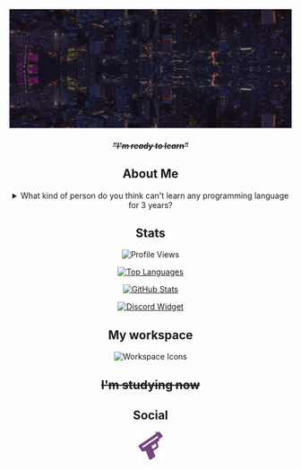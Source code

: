<div align="center">
  <a href="https://guns.lol/ghfakegh1337">
    <img src="./Background.png" alt="Header" />
  </a>

  #### ~~*"I'm ready to learn"*~~

  ## About Me

  <details><summary>What kind of person do you think can't learn any programming language for 3 years?</summary>That's me. 😢</details>

  ## Stats
  
  ![Profile Views](https://komarev.com/ghpvc/?username=ghfakegh1337&label=Profile%20views&color=2f2f2f&labelColor=2f2f2f&style=flat-square)

  [![Top Languages](https://github-readme-stats.vercel.app/api/top-langs/?username=ghfakegh1337&title_color=ffffff&icon_color=ffffff&text_color=ffffff&bg_color=2f2f2f&hide_border=true&layout=compact&hide=batchfile,c#)](https://github.com/ghfakegh1337)

  [![GitHub Stats](https://github-readme-stats.vercel.app/api?username=ghfakegh1337&show_icons=true&title_color=ffffff&icon_color=ffffff&text_color=ffffff&bg_color=2f2f2f&hide_border=true)](https://github.com/ghfakegh1337)

  [![Discord Widget](https://discord.c99.nl/widget/theme-1/1216658270538698814.png)](https://discord.c99.nl/widget/theme-1/1216658270538698814.png)

  ## My workspace

  ![Workspace Icons](https://skillicons.dev/icons?i=windows,linux)

  ## ~~I'm studying now~~

  ## Social

  [![Guns.lol](./gunslol.png)](https://guns.lol/ghfakegh1337)
</div>
